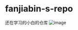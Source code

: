# fanjiabin-s-repo
还在学习的小白的仓库
![image](http://ww1.sinaimg.cn/bmiddle/69917555jw1f1dwuekhzbj20c831m4ah.jpg)
